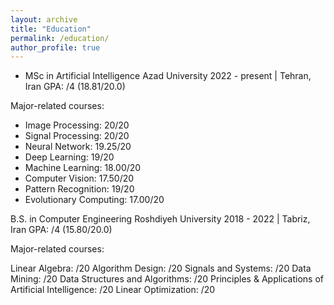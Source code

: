 ```yaml
---
layout: archive
title: "Education"
permalink: /education/
author_profile: true
---
```



- MSc in Artificial Intelligence
Azad University
2022 - present | Tehran, Iran
GPA: /4 (18.81/20.0)

Major-related courses:

 * Image Processing: 20/20
 * Signal Processing: 20/20
 * Neural Network: 19.25/20
 * Deep Learning: 19/20
 * Machine Learning: 18.00/20
 * Computer Vision: 17.50/20
 * Pattern Recognition: 19/20
 * Evolutionary Computing: 17.00/20


B.S. in Computer Engineering
Roshdiyeh University
2018 - 2022 | Tabriz, Iran
GPA: /4 (15.80/20.0)

Major-related courses:

Linear Algebra: /20
Algorithm Design: /20
Signals and Systems: /20
Data Mining: /20
Data Structures and Algorithms: /20
Principles & Applications of Artificial Intelligence: /20
Linear Optimization: /20


